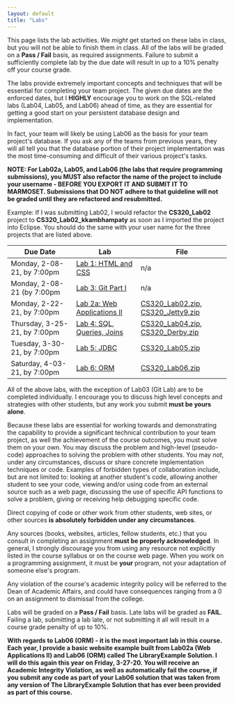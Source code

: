 ```yaml
---
layout: default
title: "Labs"
---
```


This page lists the lab activities.  We *might* get started on these labs in class, but you will not be able to finish them in class.  All of the labs will be graded on a **Pass / Fail** basis, as required assignments.  Failure to submit a sufficiently complete lab by the due date will result in up to a 10% penalty off your course grade.

The labs provide extremely important concepts and techniques that will be essential for completing your team project.  The given due dates are the enforced dates, but I **HIGHLY** encourage you to work on the SQL-related labs (Lab04, Lab05, and Lab06) ahead of time, as they are essential for getting a good start on your persistent database design and implementation.

In fact, your team will likely be using Lab06 as the basis for your team project's database.  If you ask any of the teams from previous years, they will all tell you that the database portion of their project implementation was the most time-consuming and difficult of their various project's tasks.

**NOTE: For Lab02a, Lab05, and Lab06 (the labs that require programming submissions), you MUST also refactor the name of the project to include your username - BEFORE YOU EXPORT IT AND SUBMIT IT TO MARMOSET.  Submissions that DO NOT adhere to that guideline will not be graded until they are refactored and resubmitted.**

Example: If I was submitting Lab02, I would refactor the **CS320\_Lab02** project to **CS320\_Lab02\_kkambhampaty** as soon as I imported the project into Eclipse.  You should do the same with your user name for the three projects that are listed above.

Due Date | Lab | File
---- | --- | ----
Monday, 2-08-21, by 7:00pm | [Lab 1: HTML and CSS](lab01.html) | n/a
Monday, 2-08-21 (by 7:00pm | [Lab 3: Git Part I](lab03.html) | n/a
Monday, 2-22-21, by 7:00pm | [Lab 2a: Web Applications II](lab02a.html) | [CS320\_Lab02.zip](CS320_Lab02.zip), [CS320\_Jetty9.zip](CS320_Jetty9.zip)
Thursday, 3-25-21, by 7:00pm | [Lab 4: SQL, Queries, Joins](lab04.html) |  [CS320\_Lab04.zip](CS320_Lab04.zip), [CS320\_Derby.zip](CS320_Derby.zip)
Tuesday, 3-30-21, by 7:00pm | [Lab 5: JDBC](lab05.html) | [CS320\_Lab05.zip](CS320_Lab05.zip)
Saturday, 4-03-21, by 7:00pm | [Lab 6: ORM](lab06.html) | [CS320\_Lab06.zip](CS320_Lab06.zip)

All of the above labs, with the exception of Lab03 (Git Lab) are to be completed individually. I encourage you to discuss high level concepts and strategies with other students, but any work you submit **must be yours alone**.

Because these labs are essential for working towards and demonstrating the capability to provide a significant technical contribution to your team project, as well the achievement of the course outcomes, you must solve them on your own.  You may discuss the problem and high-level (pseudo-code) approaches to solving the problem with other students.  You may *not*, under any circumstances, discuss or share concrete implementation techniques or code.  Examples of forbidden types of collaboration include, but are not limited to: looking at another student's code, allowing another student to see your code, viewing and/or using code from an external source such as a web page, discussing the use of specific API functions to solve a problem, giving or receiving help debugging specific code.

Direct copying of code or other work from other students, web sites, or other sources **is absolutely forbidden under any circumstances**.

Any sources (books, websites, articles, fellow students, etc.) that you consult in completing an assignment **must be properly acknowledged**. In general, I strongly discourage you from using any resource not explicitly listed in the course syllabus or on the course web page. When you work on a programming assignment, it must be **your** program, not your adaptation of someone else's program.

Any violation of the course's academic integrity policy will be referred to the Dean of Academic Affairs, and could have consequences ranging from a 0 on an assignment to dismissal from the college.

Labs will be graded on a **Pass / Fail** basis.  Late labs will be graded as **FAIL**.  Failing a lab, submitting a lab late, or not submitting it all will result in a course grade penalty of up to 10%.

**With regards to Lab06 (ORM) - it is the most important lab in this course.  Each year, I provide a basic website example built from Lab02a (Web Applications II) and Lab06 (ORM) called **The LibraryExample Solution**.  I will do this again this year on Friday, 3-27-20.  You will receive an Academic Integrity Violation, as well as automatically fail the course, if you submit any code as part of your Lab06 solution that was taken from any version of **The LibraryExample Solution** that has ever been provided as part of this course.**